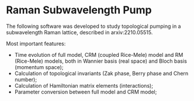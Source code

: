 # Raman Subwavelength Pump

The following software was developed to study topological pumping in a subwavelength Raman lattice, described in arxiv:2210.05515.

Most important features:
* Time evolution of full model, CRM (coupled Rice-Mele) model and RM (Rice-Mele) models, both in Wannier basis (real space) and Bloch basis (momentum space);
* Calculation of topological invariants (Zak phase, Berry phase and Chern number);
* Calculation of Hamiltonian matrix elements (interactions);
* Parameter conversion between full model and CRM model;
